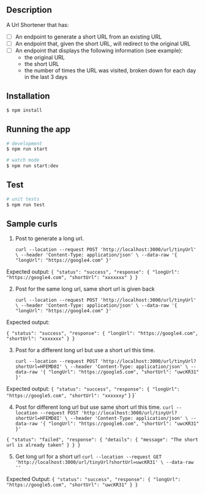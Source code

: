 ## Description

A Url Shortener that has:

- [ ] An endpoint to generate a short URL from an existing URL
- [ ] An endpoint that, given the short URL, will redirect to the original URL
- [ ] An endpoint that displays the following information (see example):
  - the original URL
  - the short URL
  - the number of times the URL was visited, broken down for each day in the last 3 days

## Installation

```bash
$ npm install
```

## Running the app

```bash
# development
$ npm run start

# watch mode
$ npm run start:dev

```

## Test

```bash
# unit tests
$ npm run test
```

## Sample curls

1. Post to generate a long url.

   `curl --location --request POST 'http://localhost:3000/url/tinyUrl' \ --header 'Content-Type: application/json' \ --data-raw '{ "longUrl": "https://google4.com" }'`

Expected output:
`{ "status": "success", "response": { "longUrl": "https://google4.com", "shortUrl": "xxxxxxx" } }`

2. Post for the same long url, same short url is given back

   `curl --location --request POST 'http://localhost:3000/url/tinyUrl' \ --header 'Content-Type: application/json' \ --data-raw '{ "longUrl": "https://google4.com" }'`

Expected output:

`{ "status": "success", "response": { "longUrl": "https://google4.com", "shortUrl": "xxxxxxx" } }`

3. Post for a different long url but use a short url this time.

   `curl --location --request POST 'http://localhost:3000/url/tinyUrl?shortUrl=HFEMD8I' \ --header 'Content-Type: application/json' \ --data-raw '{ "longUrl": "https://google5.com", "shortUrl": "uwcKR31" }'`

Expected output:
`{ "status": "success", "response": { "longUrl": "https://google5.com", "shortUrl": "xxxxxxy"`
}
}`

4. Post for different long url but use same short url this time.
   `curl --location --request POST 'http://localhost:3000/url/tinyUrl?shortUrl=HFEMD8I' \ --header 'Content-Type: application/json' \ --data-raw '{ "longUrl": "https://google6.com", "shortUrl": "uwcKR31" }'`

`{ "status": "failed", "response": { "details": { "message": "The short url is already taken" } } }`

5. Get long url for a short url
   `curl --location --request GET 'http://localhost:3000/url/tinyUrl?shortUrl=uwcKR31' \ --data-raw ''`

Expected Output:
`{ "status": "success", "response": { "longUrl": "https://google5.com", "shortUrl": "uwcKR31" } }`
